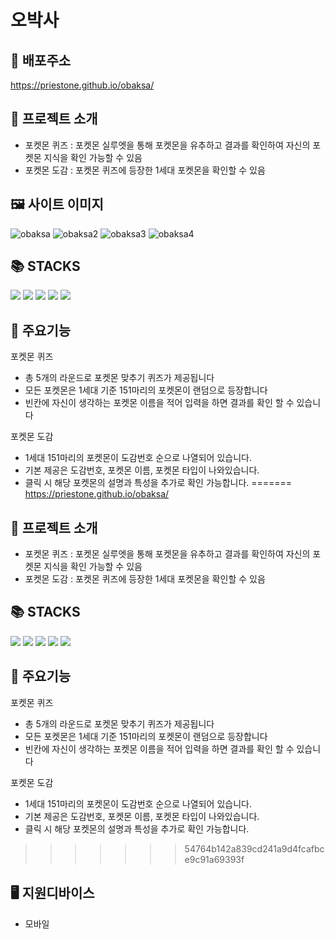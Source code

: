 # 오박사

## 🔗 배포주소

https://priestone.github.io/obaksa/

## 📁 프로젝트 소개

- 포켓몬 퀴즈 : 포켓몬 실루엣을 통해 포켓몬을 유추하고 결과를 확인하여 자신의 포켓몬 지식을 확인 가능할 수 있음
- 포켓몬 도감 : 포켓몬 퀴즈에 등장한 1세대 포켓몬을 확인할 수 있음

## 🖼️ 사이트 이미지

![obaksa](https://github.com/user-attachments/assets/a5ec227f-8dc2-45b3-b834-5b202576f0b0)
![obaksa2](https://github.com/user-attachments/assets/466f7884-b6e8-40db-8313-5f45a2c2b88a)
![obaksa3](https://github.com/user-attachments/assets/633f521c-0435-4102-832f-5e1bb683a573)
![obaksa4](https://github.com/user-attachments/assets/59b0e213-900e-4b5e-9474-6516e4826d2d)

## 📚 STACKS

<img src="https://img.shields.io/badge/React-61DAFB?style=for-the-badge&logo=react&logoColor=white">
<img src="https://img.shields.io/badge/html5-E34F26?style=for-the-badge&logo=html5&logoColor=white">
<img src="https://img.shields.io/badge/css3-663399?style=for-the-badge&logo=css3&logoColor=white">
<img src="https://img.shields.io/badge/nodedotjs-5FA04E?style=for-the-badge&logo=nodedotjs&logoColor=white">
<img src="https://img.shields.io/badge/figma-F24E1E?style=for-the-badge&logo=figma&logoColor=white">

## 📒 주요기능

포켓몬 퀴즈

- 총 5개의 라운드로 포켓몬 맞추기 퀴즈가 제공됩니다
- 모든 포켓몬은 1세대 기준 151마리의 포켓몬이 랜덤으로 등장합니다
- 빈칸에 자신이 생각하는 포켓몬 이름을 적어 입력을 하면 결과를 확인 할 수 있습니다

포켓몬 도감

- 1세대 151마리의 포켓몬이 도감번호 순으로 나열되어 있습니다.
- 기본 제공은 도감번호, 포켓몬 이름, 포켓몬 타입이 나와있습니다.
- 클릭 시 해당 포켓몬의 설명과 특성을 추가로 확인 가능합니다.
=======
https://priestone.github.io/obaksa/

## 📁 프로젝트 소개

- 포켓몬 퀴즈 : 포켓몬 실루엣을 통해 포켓몬을 유추하고 결과를 확인하여 자신의 포켓몬 지식을 확인 가능할 수 있음
- 포켓몬 도감 : 포켓몬 퀴즈에 등장한 1세대 포켓몬을 확인할 수 있음

## 📚 STACKS

<img src="https://img.shields.io/badge/React-61DAFB?style=for-the-badge&logo=react&logoColor=white">
<img src="https://img.shields.io/badge/html5-E34F26?style=for-the-badge&logo=html5&logoColor=white">
<img src="https://img.shields.io/badge/css3-663399?style=for-the-badge&logo=css3&logoColor=white">
<img src="https://img.shields.io/badge/nodedotjs-5FA04E?style=for-the-badge&logo=nodedotjs&logoColor=white">
<img src="https://img.shields.io/badge/figma-F24E1E?style=for-the-badge&logo=figma&logoColor=white">

## 📒 주요기능

포켓몬 퀴즈
* 총 5개의 라운드로 포켓몬 맞추기 퀴즈가 제공됩니다
* 모든 포켓몬은 1세대 기준 151마리의 포켓몬이 랜덤으로 등장합니다
* 빈칸에 자신이 생각하는 포켓몬 이름을 적어 입력을 하면 결과를 확인 할 수 있습니다

포켓몬 도감
* 1세대 151마리의 포켓몬이 도감번호 순으로 나열되어 있습니다.
* 기본 제공은 도감번호, 포켓몬 이름, 포켓몬 타입이 나와있습니다.
* 클릭 시 해당 포켓몬의 설명과 특성을 추가로 확인 가능합니다. 
>>>>>>> 54764b142a839cd241a9d4fcafbce9c91a69393f

## 🖥️ 지원디바이스

- 모바일
